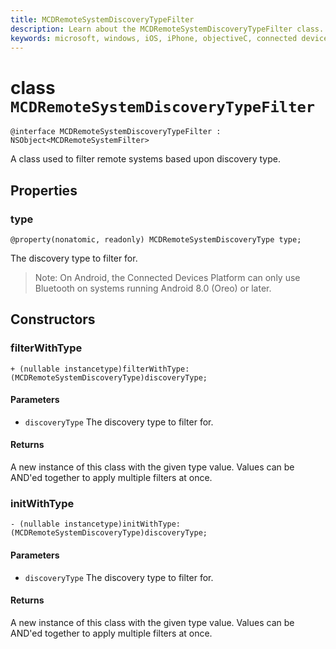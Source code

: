 ```yaml
---
title: MCDRemoteSystemDiscoveryTypeFilter
description: Learn about the MCDRemoteSystemDiscoveryTypeFilter class. This class is used to filter remote systems based upon discovery type.
keywords: microsoft, windows, iOS, iPhone, objectiveC, connected devices, Project Rome
---
```


# class `MCDRemoteSystemDiscoveryTypeFilter` 

```
@interface MCDRemoteSystemDiscoveryTypeFilter : NSObject<MCDRemoteSystemFilter>
```  

A class used to filter remote systems based upon discovery type.

## Properties

### type
`@property(nonatomic, readonly) MCDRemoteSystemDiscoveryType type;`

The discovery type to filter for.

> Note: On Android, the Connected Devices Platform can only use Bluetooth on systems running Android 8.0 (Oreo) or later.

## Constructors

### filterWithType
`+ (nullable instancetype)filterWithType:(MCDRemoteSystemDiscoveryType)discoveryType;`

#### Parameters 
* `discoveryType` The discovery type to filter for.

#### Returns
A new instance of this class with the given type value. Values can be AND'ed together to apply multiple filters at once.

### initWithType
`- (nullable instancetype)initWithType:(MCDRemoteSystemDiscoveryType)discoveryType;`

#### Parameters 
* `discoveryType` The discovery type to filter for.

#### Returns
A new instance of this class with the given type value. Values can be AND'ed together to apply multiple filters at once.
